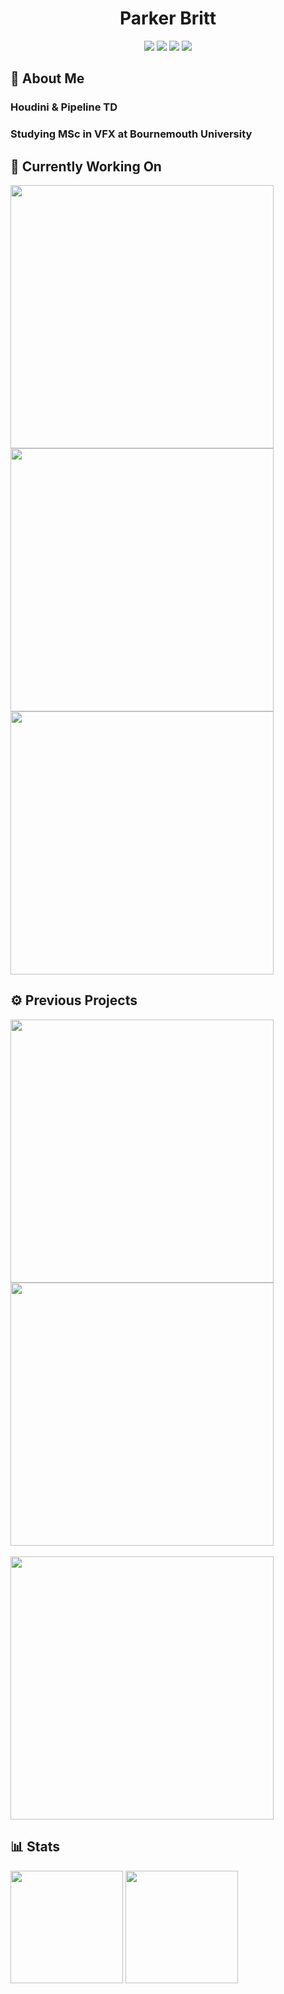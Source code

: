 <h1 align="center">Parker Britt</h1>

<div align="center">
  <a href="https://github.com/search?q=owner%3AParkerBritt+topic%3Ahoudini&type=repositories"><img src="https://img.shields.io/badge/-Houdini-FF4713?style=for-the-badge&logo=houdini&logoColor=FF4713&labelColor=282828"></a>
  <a href="https://github.com/ParkerBritt?tab=repositories&q=&type=&language=python&sort="><img src="https://img.shields.io/badge/-Python-3776AB?style=for-the-badge&logo=python&logoColor=3776AB&labelColor=282828"></a>
  <a href="https://github.com/ParkerBritt?tab=repositories&q=&type=&language=c%2B%2B&sort="><img src="https://img.shields.io/badge/-C++-00599C?style=for-the-badge&logo=cplusplus&logoColor=00599C&labelColor=282828"></a>
  <a href="https://github.com/ParkerBritt/dotfiles"><img src="https://img.shields.io/badge/-Linux-10B981?style=for-the-badge&logo=linux&logoColor=10B981&labelColor=282828"></a>

</div>

## 🎥 About Me
<div>
  <h3>Houdini & Pipeline TD</h3>
  <h3>Studying MSc in VFX at Bournemouth University</h3>
</div>

## 🔧 Currently Working On
<div>
  <a href="https://github.com/ParkerBritt/tuifi"><img align="center" width="421em" src="https://github-readme-stats.vercel.app/api/pin/?username=parkerbritt&repo=tuifi&theme=tokyonight&hide_border=true&border_radius=20"/></a>
  <a href="https://github.com/ParkerBritt/website"><img align="center" width="421em" src="https://github-readme-stats.vercel.app/api/pin/?username=parkerbritt&repo=website&theme=tokyonight&hide_border=true&border_radius=20"/></a>
  <a href="https://github.com/ParkerBritt/cpp_experiments"><img align="center" width="421em"src="https://github-readme-stats.vercel.app/api/pin/?username=parkerbritt&repo=cpp_experiments&theme=tokyonight&hide_border=true&border_radius=20"/></a>
</div>

## ⚙️ Previous Projects
<div>
  <a href="https://www.therookies.co/entries/28123"><img align="center" width="421em" src="https://github.com/user-attachments/assets/72f84b42-7172-4f17-9c58-b48afa0ca2d7"/></a>
  <a href="https://www.therookies.co/entries/23262"><img align="center" width="421em" src="https://github.com/user-attachments/assets/954862f6-112f-4084-859b-66e324a8b6a7"/></a>
  <br><br>
  <a href="https://github.com/ParkerBritt/cog"><img align="center" width="421em" src="https://github-readme-stats.vercel.app/api/pin/?username=parkerbritt&repo=cog&theme=tokyonight&hide_border=true&border_radius=20"/></a>
</div>

## 📊 Stats
<div>
    <a href="https://github.com/ParkerBritt?tab=repositories"><img height="180em" src="https://github-readme-streak-stats.herokuapp.com/?user=ParkerBritt&theme=tokyonight&hide_border=true&border_radius=20&card_width=455em"/></a>
    <a href="https://github.com/ParkerBritt?tab=repositories"><img height="180em" src="https://github-readme-stats.vercel.app/api/top-langs/?username=ParkerBritt&theme=tokyonight&show_icons=true&hide_border=true&layout=compact&border_radius=20&hide_title&card_width=386em"/></a>
</div>
